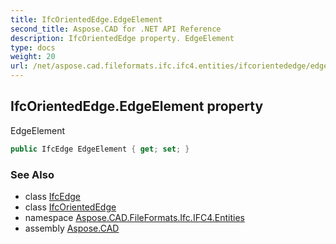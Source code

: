 ```yaml
---
title: IfcOrientedEdge.EdgeElement
second_title: Aspose.CAD for .NET API Reference
description: IfcOrientedEdge property. EdgeElement
type: docs
weight: 20
url: /net/aspose.cad.fileformats.ifc.ifc4.entities/ifcorientededge/edgeelement/
---
```

## IfcOrientedEdge.EdgeElement property

EdgeElement

```csharp
public IfcEdge EdgeElement { get; set; }
```

### See Also

* class [IfcEdge](../../ifcedge/)
* class [IfcOrientedEdge](../)
* namespace [Aspose.CAD.FileFormats.Ifc.IFC4.Entities](../../ifcorientededge/)
* assembly [Aspose.CAD](../../../)


